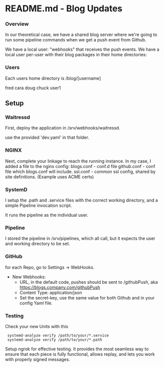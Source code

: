 # README.md - Blog Updates

### Overview

In our theoretical case, we have a shared blog server where we're going to run some pipeline commands when we get a push event from Github.  

We have a local user: "webhooks" that receives the push events.  We have a local user per-user with their blog packages in their home directories:

### Users

Each users home directory is /blog/[username]

fred
cara
doug
chuck
user1


## Setup 

### Waitressd
First, deploy the application in /srv/webhooks/waitressd.

use the provided 'dev.yaml' in that folder.

### NGINX

Next, complete your linkage to reach the running instance.  In my case, I added a file to the nginx config:
  blogs.conf - conf.d file
  github.conf - conf file which blogs.conf will include.
  ssl.conf - common ssl config, shared by site definitions. (Example uses ACME certs)

### SystemD

I setup the .path and .service files with the correct working directory, and a simple Pipeline invocation script. 

It runs the pipeline as the individual user.

### Pipeline

I stored the pipeline in /srv/pipelines, which all call, but it expects the user and working directory to be set.


### GitHub

for each Repo, go to Settings -> WebHooks.

 - New Webhooks:
   - URL, in the default code, pushes should be sent to /githubPush, aka https://blogs.company.com/githubPush
   - Content Type: application/json
   - Set the secret-key, use the same value for both Github and in your config Yaml file.


### Testing

Check your new Units with this

     systemd-analyze verify /path/to/your/*.service
     systemd-analyze verify /path/to/your/*.path

Setup ngrok for effective testing.  It provides the most seamless way to ensure that each piece is fully functional, allows replay, and lets you work with properly signed messages.